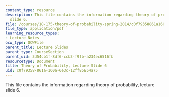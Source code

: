 ```yaml
---
content_type: resource
description: This file contains the information regarding theory of probability, lecture
  slide 6.
file: /courses/18-175-theory-of-probability-spring-2014/c0f79358861a160a6e3c12ff85854a75_MIT18_175S14_Lecture6.pdf
file_type: application/pdf
learning_resource_types:
- Lecture Notes
ocw_type: OCWFile
parent_title: Lecture Slides
parent_type: CourseSection
parent_uid: 3d54cb1f-8df6-ccb3-f9fb-a234ec6516fb
resourcetype: Document
title: Theory of Probability, Lecture Slide 6
uid: c0f79358-861a-160a-6e3c-12ff85854a75
---
```

This file contains the information regarding theory of probability, lecture slide 6.
